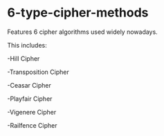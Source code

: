 # 6-type-cipher-methods

Features 6 cipher algorithms used widely nowadays.

This includes: 

  -Hill Cipher
  
  -Transposition Cipher
  
  -Ceasar Cipher
  
  -Playfair Cipher
  
  -Vigenere Cipher
  
  -Railfence Cipher
